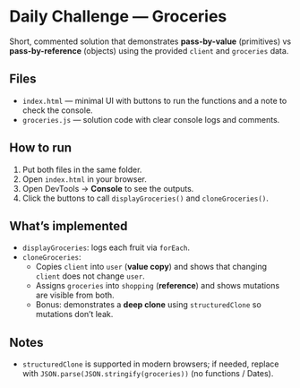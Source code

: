 # Daily Challenge — Groceries

Short, commented solution that demonstrates **pass-by-value** (primitives) vs **pass-by-reference** (objects) using the provided `client` and `groceries` data.

## Files
- `index.html` — minimal UI with buttons to run the functions and a note to check the console.
- `groceries.js` — solution code with clear console logs and comments.

## How to run
1. Put both files in the same folder.
2. Open `index.html` in your browser.
3. Open DevTools → **Console** to see the outputs.
4. Click the buttons to call `displayGroceries()` and `cloneGroceries()`.

## What’s implemented
- `displayGroceries`: logs each fruit via `forEach`.
- `cloneGroceries`:
  - Copies `client` into `user` (**value copy**) and shows that changing `client` does not change `user`.
  - Assigns `groceries` into `shopping` (**reference**) and shows mutations are visible from both.
  - Bonus: demonstrates a **deep clone** using `structuredClone` so mutations don’t leak.

## Notes
- `structuredClone` is supported in modern browsers; if needed, replace with `JSON.parse(JSON.stringify(groceries))` (no functions / Dates).
